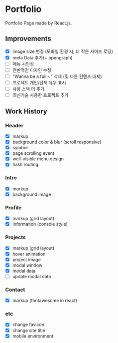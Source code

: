 # Portfolio

Portfolio Page made by React.js.

## Improvements

- [x] image size 변경 (모바일 환경 시, 더 작은 사이즈 로딩)
- [x] meta Data 추가(+ opengraph)
- [ ] 메뉴 시인성
- [ ] 전반적인 디자인 수정
- [ ] "Wanna be a full ~" 삭제 (및 다른 컨텐츠 대체)
- [ ] 프로젝트 개인/단체 유무 표시
- [ ] 사용 스택 더 추가.
- [ ] 최신기술 사용한 프로젝트 추가

## Work History

### Header

- [x] markup
- [x] background color & blur (scroll responsive)
- [x] symbol
- [x] page scrolling event
- [x] well-visible menu design
- [x] hash routing

### Intro

- [x] markup
- [x] background image

### Profile

- [x] markup (grid layout)
- [x] information (console style)

### Projects

- [x] markup (grid layout)
- [x] hover animation
- [x] project image
- [x] modal window
- [x] modal data
- [ ] update modal data

### Contact

- [x] markup (fontawesome in react)

### etc

- [x] change favicon
- [x] change site title
- [x] mobile environment
